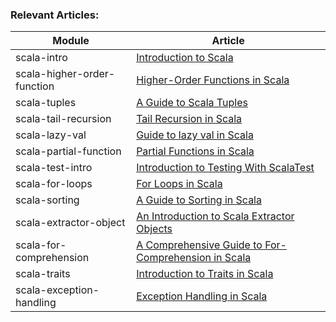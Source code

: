 ### Relevant Articles: 

Module | Article
--|--
scala-intro | [Introduction to Scala](https://www.baeldung.com/scala-intro)
scala-higher-order-function | [Higher-Order Functions in Scala](https://www.baeldung.com/scala/higher-order-functions)
scala-tuples | [A Guide to Scala Tuples](https://www.baeldung.com/scala/tuples)
scala-tail-recursion | [Tail Recursion in Scala](https://www.baeldung.com/scala/tail-recursion)
scala-lazy-val | [Guide to lazy val in Scala](https://www.baeldung.com/scala/lazy-val)
scala-partial-function | [Partial Functions in Scala](https://www.baeldung.com/scala/partial-functions)
scala-test-intro | [Introduction to Testing With ScalaTest](https://www.baeldung.com/scala/scalatest)
scala-for-loops | [For Loops in Scala](https://www.baeldung.com/scala/for-loops)
scala-sorting | [A Guide to Sorting in Scala](https://www.baeldung.com/scala/sorting)
scala-extractor-object | [An Introduction to Scala Extractor Objects](https://www.baeldung.com/scala/extractor-objects)
scala-for-comprehension | [A Comprehensive Guide to For-Comprehension in Scala](https://www.baeldung.com/scala/for-comprehension)
scala-traits | [Introduction to Traits in Scala](https://www.baeldung.com/scala/traits)
scala-exception-handling | [Exception Handling in Scala](https://www.baeldung.com/scala/exception-handling)